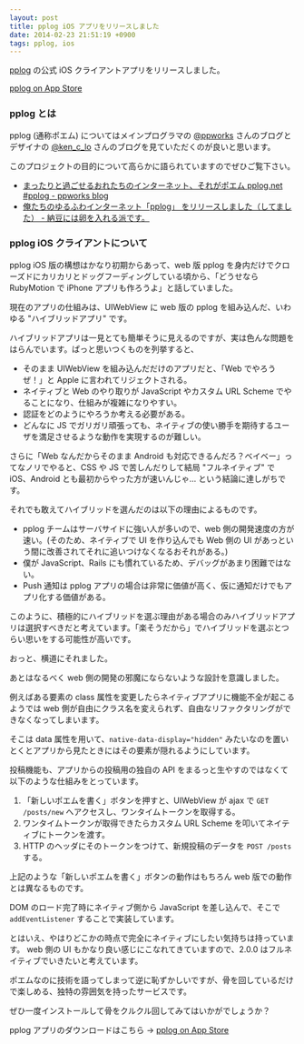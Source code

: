 ```yaml
---
layout: post
title: pplog iOS アプリをリリースしました
date: 2014-02-23 21:51:19 +0900
tags: pplog, ios
---
```

[pplog](https://www.pplog.net) の公式 iOS クライアントアプリをリリースしました。

[pplog on App Store](https://itunes.apple.com/jp/app/pplog/id821396347?mt=8)


### pplog とは

pplog (通称ポエム) についてはメインプログラマの [@ppworks](https://twitter.com/ppworks) さんのブログとデザイナの [@ken\_c\_lo](https://twitter.com/ken_c_lo) さんのブログを見ていただくのが良いと思います。

このプロジェクトの目的について高らかに語られていますのでぜひご覧下さい。

- [まったりと過ごせるおれたちのインターネット、それがポエム pplog.net #pplog  - ppworks blog](http://ppworks.hatenablog.jp/entry/2014/02/01/130122)
- [俺たちのゆるふわインターネット「pplog」 をリリースしました（してました） - 納豆には卵を入れる派です。](http://d.hatena.ne.jp/ken_c_lo/20140131/1391171107)


### pplog iOS クライアントについて

pplog iOS 版の構想はかなり初期からあって、web 版 pplog を身内だけでクローズドにカリカリとドッグフーディングしている頃から、「どうせなら RubyMotion で iPhone アプリも作ろうよ」と話していました。

現在のアプリの仕組みは、UIWebView に web 版の pplog を組み込んだ、いわゆる "ハイブリッドアプリ" です。

ハイブリッドアプリは一見とても簡単そうに見えるのですが、実は色んな問題をはらんでいます。ぱっと思いつくものを列挙すると、

- そのまま UIWebView を組み込んだだけのアプリだと、「Web でやろうぜ！」と Apple に言われてリジェクトされる。
- ネイティブと Web のやり取りが JavaScript やカスタム URL Scheme でやることになり、仕組みが複雑になりやすい。
- 認証をどのようにやろうか考える必要がある。
- どんなに JS でガリガリ頑張っても、ネイティブの使い勝手を期待するユーザを満足させるような動作を実現するのが難しい。

さらに「Web なんだからそのまま Android も対応できるんだろ？ベイベー」ってなノリでやると、CSS や JS で苦しんだりして結局 "フルネイティブ" で iOS、Android とも最初からやった方が速いんじゃ... という結論に達しがちです。


それでも敢えてハイブリッドを選んだのは以下の理由によるものです。

- pplog チームはサーバサイドに強い人が多いので、web 側の開発速度の方が速い。(そのため、ネイティブで UI を作り込んでも Web 側の UI があっという間に改善されてそれに追いつけなくなるおそれがある。)
- 僕が JavaScript、Rails にも慣れているため、デバッグがあまり困難ではない。
- Push 通知は pplog アプリの場合は非常に価値が高く、仮に通知だけでもアプリ化する価値がある。

このように、積極的にハイブリッドを選ぶ理由がある場合のみハイブリッドアプリは選択すべきだと考えています。「楽そうだから」でハイブリッドを選ぶとつらい思いをする可能性が高いです。

おっと、横道にそれました。

あとはなるべく web 側の開発の邪魔にならないような設計を意識しました。

例えばある要素の class 属性を変更したらネイティブアプリに機能不全が起こるようでは web 側が自由にクラス名を変えられず、自由なリファクタリングができなくなってしまいます。

そこは data 属性を用いて、`native-data-display="hidden"` みたいなのを置いとくとアプリから見たときにはその要素が隠れるようにしています。

投稿機能も、アプリからの投稿用の独自の API をまるっと生やすのではなくて以下のような仕組みをとっています。

1. 「新しいポエムを書く」ボタンを押すと、UIWebView が ajax で `GET /posts/new` へアクセスし、ワンタイムトークンを取得する。
1. ワンタイムトークンが取得できたらカスタム URL Scheme を叩いてネイティブにトークンを渡す。
1. HTTP のヘッダにそのトークンをつけて、新規投稿のデータを `POST /posts` する。

上記のような「新しいポエムを書く」ボタンの動作はもちろん web 版での動作とは異なるものです。

DOM のロード完了時にネイティブ側から JavaScript を差し込んで、そこで `addEventListener` することで実装しています。


とはいえ、やはりどこかの時点で完全にネイティブにしたい気持ちは持っています。
web 側の UI もかなり良い感じにこなれてきていますので、2.0.0 はフルネイティブでいきたいと考えています。

ポエムなのに技術を語ってしまって逆に恥ずかしいですが、骨を回しているだけで楽しめる、独特の雰囲気を持ったサービスです。

ぜひ一度インストールして骨をクルクル回してみてはいかがでしょうか？

pplog アプリのダウンロードはこちら -> [pplog on App Store](https://itunes.apple.com/jp/app/pplog/id821396347?mt=8)

